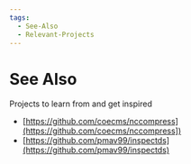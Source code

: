 ```yaml
---
tags:
  - See-Also
  - Relevant-Projects
---
```


# See Also

Projects to learn from and get inspired

- [https://github.com/coecms/nccompress](https://github.com/coecms/nccompress])
- [https://github.com/pmav99/inspectds](https://github.com/pmav99/inspectds)
